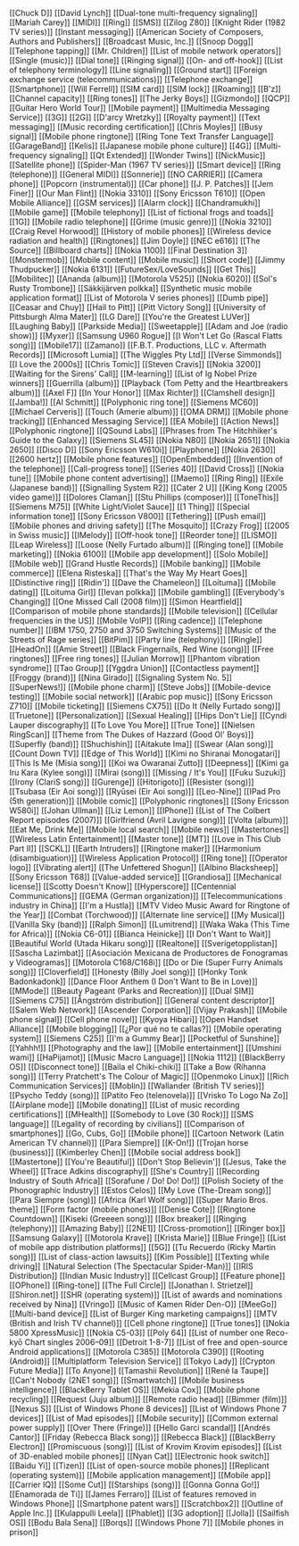 [[Chuck D]]
[[David Lynch]]
[[Dual-tone multi-frequency signaling]]
[[Mariah Carey]]
[[MIDI]]
[[Ring]]
[[SMS]]
[[Zilog Z80]]
[[Knight Rider (1982 TV series)]]
[[Instant messaging]]
[[American Society of Composers, Authors and Publishers]]
[[Broadcast Music, Inc.]]
[[Snoop Dogg]]
[[Telephone tapping]]
[[Mr. Children]]
[[List of mobile network operators]]
[[Single (music)]]
[[Dial tone]]
[[Ringing signal]]
[[On- and off-hook]]
[[List of telephony terminology]]
[[Line signaling]]
[[Ground start]]
[[Foreign exchange service (telecommunications)]]
[[Telephone exchange]]
[[Smartphone]]
[[Will Ferrell]]
[[SIM card]]
[[SIM lock]]
[[Roaming]]
[[B'z]]
[[Channel capacity]]
[[Ring tones]]
[[The Jerky Boys]]
[[Gizmondo]]
[[QCP]]
[[Guitar Hero World Tour]]
[[Mobile payment]]
[[Multimedia Messaging Service]]
[[3G]]
[[2G]]
[[D'arcy Wretzky]]
[[Royalty payment]]
[[Text messaging]]
[[Music recording certification]]
[[Chris Moyles]]
[[Busy signal]]
[[Mobile phone ringtone]]
[[Ring Tone Text Transfer Language]]
[[GarageBand]]
[[Kelis]]
[[Japanese mobile phone culture]]
[[4G]]
[[Multi-frequency signaling]]
[[Qt Extended]]
[[Wonder Twins]]
[[NickMusic]]
[[Satellite phone]]
[[Spider-Man (1967 TV series)]]
[[Smart device]]
[[Ring (telephone)]]
[[General MIDI]]
[[Sonnerie]]
[[NO CARRIER]]
[[Camera phone]]
[[Popcorn (instrumental)]]
[[Car phone]]
[[J. P. Patches]]
[[Jem Finer]]
[[Our Man Flint]]
[[Nokia 3310]]
[[Sony Ericsson T610]]
[[Open Mobile Alliance]]
[[GSM services]]
[[Alarm clock]]
[[Chandramukhi]]
[[Mobile game]]
[[Mobile telephony]]
[[List of fictional frogs and toads]]
[[1G]]
[[Mobile radio telephone]]
[[Grime (music genre)]]
[[Nokia 3210]]
[[Craig Revel Horwood]]
[[History of mobile phones]]
[[Wireless device radiation and health]]
[[Ringtones]]
[[Jim Doyle]]
[[NEC e616]]
[[The Source]]
[[Billboard charts]]
[[Nokia 1100]]
[[Final Destination 3]]
[[Monstermob]]
[[Mobile content]]
[[Mobile music]]
[[Short code]]
[[Jimmy Thudpucker]]
[[Nokia 6131]]
[[FutureSex/LoveSounds]]
[[Get This]]
[[Mobilitec]]
[[Ananda (album)]]
[[Motorola V525]]
[[Nokia 6020]]
[[Sol's Rusty Trombone]]
[[Säkkijärven polkka]]
[[Synthetic music mobile application format]]
[[List of Motorola V series phones]]
[[Dumb pipe]]
[[Ceasar and Chuy]]
[[Hail to Pitt]]
[[Pitt Victory Song]]
[[University of Pittsburgh Alma Mater]]
[[LG Dare]]
[[You're the Greatest LUVer]]
[[Laughing Baby]]
[[Parkside Media]]
[[Sweetapple]]
[[Adam and Joe (radio show)]]
[[Myxer]]
[[Samsung U960 Rogue]]
[[I Won't Let Go (Rascal Flatts song)]]
[[Mobile17]]
[[Zamano]]
[[F.B.T. Productions, LLC v. Aftermath Records]]
[[Microsoft Lumia]]
[[The Wiggles Pty Ltd]]
[[Verse Simmonds]]
[[I Love the 2000s]]
[[Chris Tomic]]
[[Steven Cravis]]
[[Nokia 3200]]
[[Waiting for the Sirens' Call]]
[[M-learning]]
[[List of Ig Nobel Prize winners]]
[[Guerrilla (album)]]
[[Playback (Tom Petty and the Heartbreakers album)]]
[[Axel F]]
[[In Your Honor]]
[[Max Richter]]
[[Clamshell design]]
[[Jamba!]]
[[Al Schmitt]]
[[Polyphonic ring tone]]
[[Siemens MC60]]
[[Michael Cerveris]]
[[Touch (Amerie album)]]
[[OMA DRM]]
[[Mobile phone tracking]]
[[Enhanced Messaging Service]]
[[EA Mobile]]
[[Action News]]
[[Polyphonic ringtone]]
[[QSound Labs]]
[[Phrases from The Hitchhiker's Guide to the Galaxy]]
[[Siemens SL45]]
[[Nokia N80]]
[[Nokia 2651]]
[[Nokia 2650]]
[[Disco D]]
[[Sony Ericsson W610i]]
[[Playphone]]
[[Nokia 2630]]
[[2600 hertz]]
[[Mobile phone features]]
[[OpenEmbedded]]
[[Invention of the telephone]]
[[Call-progress tone]]
[[Series 40]]
[[David Cross]]
[[Nokia tune]]
[[Mobile phone content advertising]]
[[Maemo]]
[[Ring Ring]]
[[Exile (Japanese band)]]
[[Signalling System R2]]
[[Cater 2 U]]
[[King Kong (2005 video game)]]
[[Dolores Claman]]
[[Stu Phillips (composer)]]
[[ToneThis]]
[[Siemens M75]]
[[White Light/Violet Sauce]]
[[1 Thing]]
[[Special information tone]]
[[Sony Ericsson V800]]
[[Tethering]]
[[Push email]]
[[Mobile phones and driving safety]]
[[The Mosquito]]
[[Crazy Frog]]
[[2005 in Swiss music]]
[[IMelody]]
[[Off-hook tone]]
[[Reorder tone]]
[[LISMO]]
[[Leap Wireless]]
[[Loose (Nelly Furtado album)]]
[[Ringing tone]]
[[Mobile marketing]]
[[Nokia 6100]]
[[Mobile app development]]
[[Solo Mobile]]
[[Mobile web]]
[[Grand Hustle Records]]
[[Mobile banking]]
[[Mobile commerce]]
[[Elena Risteska]]
[[That's the Way My Heart Goes]]
[[Distinctive ring]]
[[Ridin']]
[[Dave the Chameleon]]
[[Loituma]]
[[Mobile dating]]
[[Loituma Girl]]
[[Ievan polkka]]
[[Mobile gambling]]
[[Everybody's Changing]]
[[One Missed Call (2008 film)]]
[[Simon Heartfield]]
[[Comparison of mobile phone standards]]
[[Mobile television]]
[[Cellular frequencies in the US]]
[[Mobile VoIP]]
[[Ring cadence]]
[[Telephone number]]
[[IBM 1750, 2750 and 3750 Switching Systems]]
[[Music of the Streets of Rage series]]
[[BitPim]]
[[Party line (telephony)]]
[[Ringle]]
[[HeadOn]]
[[Amie Street]]
[[Black Fingernails, Red Wine (song)]]
[[Free ringtones]]
[[Free ring tones]]
[[Julian Morrow]]
[[Phantom vibration syndrome]]
[[Tao Group]]
[[Yggdra Union]]
[[Contactless payment]]
[[Froggy (brand)]]
[[Nina Girado]]
[[Signaling System No. 5]]
[[SuperNews!]]
[[Mobile phone charm]]
[[Steve Jobs]]
[[Mobile-device testing]]
[[Mobile social network]]
[[Arabic pop music]]
[[Sony Ericsson Z710]]
[[Mobile ticketing]]
[[Siemens CX75]]
[[Do It (Nelly Furtado song)]]
[[Truetone]]
[[Personalization]]
[[Sexual Healing]]
[[Hips Don't Lie]]
[[Cyndi Lauper discography]]
[[To Love You More]]
[[True Tone]]
[[Nielsen RingScan]]
[[Theme from The Dukes of Hazzard (Good Ol' Boys)]]
[[Superfly (band)]]
[[Shuchishin]]
[[Aitakute Ima]]
[[Swear (Alan song)]]
[[Count Down TV]]
[[Edge of This World]]
[[Kimi no Shiranai Monogatari]]
[[This Is Me (Misia song)]]
[[Koi wa Owaranai Zutto]]
[[Deepness]]
[[Kimi ga Iru Kara (Kylee song)]]
[[Mirai (song)]]
[[Missing / It's You]]
[[Fuku Suzuki]]
[[Irony (ClariS song)]]
[[Gurenge]]
[[Hitorigoto]]
[[Resister (song)]]
[[Tsubasa (Eir Aoi song)]]
[[Ryūsei (Eir Aoi song)]]
[[Leo-Nine]]
[[IPad Pro (5th generation)]]
[[Mobile comic]]
[[Polyphonic ringtones]]
[[Sony Ericsson W580i]]
[[Johan Ullman]]
[[Liz Lemon]]
[[IPhone]]
[[List of The Colbert Report episodes (2007)]]
[[Girlfriend (Avril Lavigne song)]]
[[Volta (album)]]
[[Eat Me, Drink Me]]
[[Mobile local search]]
[[Mobile news]]
[[Mastertones]]
[[Wireless Latin Entertainment]]
[[Master tone]]
[[MT]]
[[Love in This Club Part II]]
[[SCKL]]
[[Earth Intruders]]
[[Ringtone maker]]
[[Harmonium (disambiguation)]]
[[Wireless Application Protocol]]
[[Ring tone]]
[[Operator logo]]
[[Vibrating alert]]
[[The Unfettered Shogun]]
[[Albino Blacksheep]]
[[Sony Ericsson T68]]
[[Value-added service]]
[[Grandiosa]]
[[Mechanical license]]
[[Scotty Doesn't Know]]
[[Hyperscore]]
[[Centennial Communications]]
[[GEMA (German organization)]]
[[Telecommunications industry in China]]
[[I'm a Hustla]]
[[MTV Video Music Award for Ringtone of the Year]]
[[Combat (Torchwood)]]
[[Alternate line service]]
[[My Musical]]
[[Vanilla Sky (band)]]
[[Ralph Simon]]
[[Lumitrend]]
[[Waka Waka (This Time for Africa)]]
[[Nokia C6-01]]
[[Bianca Heinicke]]
[[I Don't Want to Wait]]
[[Beautiful World (Utada Hikaru song)]]
[[Realtone]]
[[Sverigetopplistan]]
[[Sascha Lazimbat]]
[[Asociación Mexicana de Productores de Fonogramas y Videogramas]]
[[Motorola C168/C168i]]
[[Do or Die (Super Furry Animals song)]]
[[Cloverfield]]
[[Honesty (Billy Joel song)]]
[[Honky Tonk Badonkadonk]]
[[Dance Floor Anthem (I Don't Want to Be in Love)]]
[[MMode]]
[[Beauty Pageant (Parks and Recreation)]]
[[Dual SIM]]
[[Siemens C75]]
[[Ångström distribution]]
[[General content descriptor]]
[[Salem Web Network]]
[[Ascender Corporation]]
[[Vijay Prakash]]
[[Mobile phone signal]]
[[Cell phone novel]]
[[Kyoya Hibari]]
[[Open Handset Alliance]]
[[Mobile blogging]]
[[¿Por qué no te callas?]]
[[Mobile operating system]]
[[Siemens C25]]
[[I'm a Gummy Bear]]
[[Pocketful of Sunshine]]
[[Yahhh!]]
[[Photography and the law]]
[[Mobile entertainment]]
[[Umshini wami]]
[[HaPijamot]]
[[Music Macro Language]]
[[Nokia 1112]]
[[BlackBerry OS]]
[[Disconnect tone]]
[[Baila el Chiki-chiki]]
[[Take a Bow (Rihanna song)]]
[[Terry Pratchett's The Colour of Magic]]
[[Openmoko Linux]]
[[Rich Communication Services]]
[[Moblin]]
[[Wallander (British TV series)]]
[[Psycho Teddy (song)]]
[[Patito Feo (telenovela)]]
[[Vrisko To Logo Na Zo]]
[[Airplane mode]]
[[Mobile donating]]
[[List of music recording certifications]]
[[MHealth]]
[[Somebody to Love (30 Rock)]]
[[SMS language]]
[[Legality of recording by civilians]]
[[Comparison of smartphones]]
[[Go, Cubs, Go]]
[[Mobile phone]]
[[Cartoon Network (Latin American TV channel)]]
[[Para Siempre]]
[[K-On!]]
[[Trojan horse (business)]]
[[Kimberley Chen]]
[[Mobile social address book]]
[[Mastertone]]
[[You're Beautiful]]
[[Don't Stop Believin']]
[[Jesus, Take the Wheel]]
[[Trace Adkins discography]]
[[She's Country]]
[[Recording Industry of South Africa]]
[[Sorafune / Do! Do! Do!]]
[[Polish Society of the Phonographic Industry]]
[[Estos Celos]]
[[My Love (The-Dream song)]]
[[Para Siempre (song)]]
[[Africa (Karl Wolf song)]]
[[Super Mario Bros. theme]]
[[Form factor (mobile phones)]]
[[Denise Cote]]
[[Ringtone Countdown]]
[[Kiseki (Greeeen song)]]
[[Box breaker]]
[[Ringing (telephony)]]
[[Amazing Baby]]
[[2NE1]]
[[Cross-promotion]]
[[Ringer box]]
[[Samsung Galaxy]]
[[Motorola Krave]]
[[Krista Marie]]
[[Blue Fringe]]
[[List of mobile app distribution platforms]]
[[5G]]
[[Tu Recuerdo (Ricky Martin song)]]
[[List of class-action lawsuits]]
[[Kim Possible]]
[[Texting while driving]]
[[Natural Selection (The Spectacular Spider-Man)]]
[[IRIS Distribution]]
[[Indian Music Industry]]
[[Cellcast Group]]
[[Feature phone]]
[[OPhone]]
[[Ring-tone]]
[[The Full Circle]]
[[Jonathan I. Strietzel]]
[[Shiron.net]]
[[SHR (operating system)]]
[[List of awards and nominations received by Nina]]
[[Vringo]]
[[Music of Kamen Rider Den-O]]
[[MeeGo]]
[[Multi-band device]]
[[List of Burger King marketing campaigns]]
[[MTV (British and Irish TV channel)]]
[[Cell phone ringtone]]
[[True tones]]
[[Nokia 5800 XpressMusic]]
[[Nokia C5-03]]
[[Poly 64]]
[[List of number one Reco-kyō Chart singles 2006–09]]
[[Detroit 1-8-7]]
[[List of free and open-source Android applications]]
[[Motorola C385]]
[[Motorola C390]]
[[Rooting (Android)]]
[[Multiplatform Television Service]]
[[Tokyo Lady]]
[[Crypton Future Media]]
[[To Anyone]]
[[Tamashii Revolution]]
[[René la Taupe]]
[[Can't Nobody (2NE1 song)]]
[[Smartwatch]]
[[Mobile business intelligence]]
[[BlackBerry Tablet OS]]
[[Mekia Cox]]
[[Mobile phone recycling]]
[[Request (Juju album)]]
[[Remote radio head]]
[[Bimmer (film)]]
[[Nexus S]]
[[List of Windows Phone 8 devices]]
[[List of Windows Phone 7 devices]]
[[List of Mad episodes]]
[[Mobile security]]
[[Common external power supply]]
[[Over There (Fringe)]]
[[Hello Garci scandal]]
[[Andrés Cantor]]
[[Friday (Rebecca Black song)]]
[[Rebecca Black]]
[[BlackBerry Electron]]
[[Promiscuous (song)]]
[[List of Krovim Krovim episodes]]
[[List of 3D-enabled mobile phones]]
[[Nyan Cat]]
[[Electronic hook switch]]
[[Baidu Yi]]
[[Tizen]]
[[List of open-source mobile phones]]
[[Replicant (operating system)]]
[[Mobile application management]]
[[Mobile app]]
[[Carrier IQ]]
[[Some Cut]]
[[Starships (song)]]
[[Gonna Gonna Go!]]
[[Enamorada de Ti]]
[[James Ferraro]]
[[List of features removed in Windows Phone]]
[[Smartphone patent wars]]
[[Scratchbox2]]
[[Outline of Apple Inc.]]
[[Kulappulli Leela]]
[[Phablet]]
[[3G adoption]]
[[Jolla]]
[[Sailfish OS]]
[[Bodu Bala Sena]]
[[Borqs]]
[[Windows Phone 7]]
[[Mobile phones in prison]]
